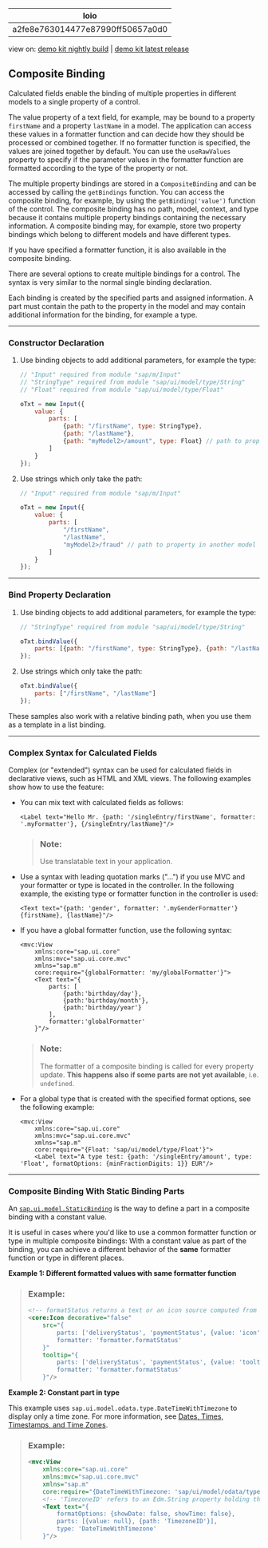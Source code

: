<!-- loioa2fe8e763014477e87990ff50657a0d0 -->

| loio |
| -----|
| a2fe8e763014477e87990ff50657a0d0 |

<div id="loio">

view on: [demo kit nightly build](https://sdk.openui5.org/nightly/#/topic/a2fe8e763014477e87990ff50657a0d0) | [demo kit latest release](https://sdk.openui5.org/topic/a2fe8e763014477e87990ff50657a0d0)</div>

## Composite Binding

Calculated fields enable the binding of multiple properties in different models to a single property of a control.

The value property of a text field, for example, may be bound to a property `firstName` and a property `lastName` in a model. The application can access these values in a formatter function and can decide how they should be processed or combined together. If no formatter function is specified, the values are joined together by default. You can use the `useRawValues` property to specify if the parameter values in the formatter function are formatted according to the type of the property or not.

The multiple property bindings are stored in a `CompositeBinding` and can be accessed by calling the `getBindings` function. You can access the composite binding, for example, by using the `getBinding('value')` function of the control. The composite binding has no path, model, context, and type because it contains multiple property bindings containing the necessary information. A composite binding may, for example, store two property bindings which belong to different models and have different types.

If you have specified a formatter function, it is also available in the composite binding.

There are several options to create multiple bindings for a control. The syntax is very similar to the normal single binding declaration.

Each binding is created by the specified parts and assigned information. A part must contain the path to the property in the model and may contain additional information for the binding, for example a type.

***

<a name="loioa2fe8e763014477e87990ff50657a0d0__section_N10044_N10011_N10001"/>

### Constructor Declaration

1.  Use binding objects to add additional parameters, for example the type:

    ```js
    // "Input" required from module "sap/m/Input"
    // "StringType" required from module "sap/ui/model/type/String"
    // "Float" required from module "sap/ui/model/type/Float"
    
    oTxt = new Input({
        value: {
            parts: [
                {path: "/firstName", type: StringType},
                {path: "/lastName"},
                {path: "myModel2>/amount", type: Float} // path to property in another model
            ]
        }
    }); 
    ```

2.  Use strings which only take the path:

    ```js
    // "Input" required from module "sap/m/Input"
    
    oTxt = new Input({
        value: {
            parts: [
                "/firstName",
                "/lastName",
                "myModel2>/fraud" // path to property in another model
            ]
        }
    });
    ```


***

<a name="loioa2fe8e763014477e87990ff50657a0d0__section_N10062_N10011_N10001"/>

### Bind Property Declaration

1.  Use binding objects to add additional parameters, for example the type:

    ```js
    // "StringType" required from module "sap/ui/model/type/String"
    
    oTxt.bindValue({
        parts: [{path: "/firstName", type: StringType}, {path: "/lastName"}]
    }); 
    ```

2.  Use strings which only take the path:

    ```js
    oTxt.bindValue({
        parts: ["/firstName", "/lastName"]
    }); 
    ```


These samples also work with a relative binding path, when you use them as a template in a list binding.

***

<a name="loioa2fe8e763014477e87990ff50657a0d0__section_tlp_5np_rcb"/>

### Complex Syntax for Calculated Fields

Complex \(or "extended"\) syntax can be used for calculated fields in declarative views, such as HTML and XML views. The following examples show how to use the feature:

-   You can mix text with calculated fields as follows:

    ```
    <Label text="Hello Mr. {path: '/singleEntry/firstName', formatter: '.myFormatter'}, {/singleEntry/lastName}"/>
    ```

    > ### Note:  
    > Use translatable text in your application.

-   Use a syntax with leading quotation marks \("..."\) if you use MVC and your formatter or type is located in the controller. In the following example, the existing type or formatter function in the controller is used:

    ```
    <Text text="{path: 'gender', formatter: '.myGenderFormatter'} {firstName}, {lastName}"/>
    ```

-   If you have a global formatter function, use the following syntax:

    ```
    <mvc:View
        xmlns:core="sap.ui.core"
        xmlns:mvc="sap.ui.core.mvc"
        xmlns="sap.m"
        core:require="{globalFormatter: 'my/globalFormatter'}">
        <Text text="{
            parts: [
                {path:'birthday/day'},
                {path:'birthday/month'},
                {path:'birthday/year'}
            ], 
            formatter:'globalFormatter'
        }"/>
    ```

    > ### Note:  
    > The formatter of a composite binding is called for every property update. **This happens also if some parts are not yet available**, i.e. `undefined`.

-   For a global type that is created with the specified format options, see the following example:

    ```
    <mvc:View
        xmlns:core="sap.ui.core"
        xmlns:mvc="sap.ui.core.mvc"
        xmlns="sap.m"
        core:require="{Float: 'sap/ui/model/type/Float'}">
        <Label text="A type test: {path: '/singleEntry/amount', type: 'Float', formatOptions: {minFractionDigits: 1}} EUR"/>
    ```


***

<a name="loioa2fe8e763014477e87990ff50657a0d0__section_v3n_qyz_gbc"/>

### Composite Binding With Static Binding Parts

An [`sap.ui.model.StaticBinding`](https://sdk.openui5.org/api/sap.ui.model.StaticBinding) is the way to define a part in a composite binding with a constant value.

It is useful in cases where you'd like to use a common formatter function or type in multiple composite bindings: With a constant value as part of the binding, you can achieve a different behavior of the **same** formatter function or type in different places.

**Example 1: Different formatted values with same formatter function**

> ### Example:  
> ```xml
> <!-- formatStatus returns a text or an icon source computed from the first two parts depending on the third part -->
> <core:Icon decorative="false"
>     src="{
>         parts: ['deliveryStatus', 'paymentStatus', {value: 'icon'}],
>         formatter: 'formatter.formatStatus'
>     }"
>     tooltip="{
>         parts: ['deliveryStatus', 'paymentStatus', {value: 'tooltip'}],
>         formatter: 'formatter.formatStatus'
>     }"/>
> ```

**Example 2: Constant part in type**

This example uses `sap.ui.model.odata.type.DateTimeWithTimezone` to display only a time zone. For more information, see [Dates, Times, Timestamps, and Time Zones](Dates_Times_Timestamps_and_Time_Zones_6c9e61d.md).

> ### Example:  
> ```xml
> <mvc:View
>     xmlns:core="sap.ui.core"
>     xmlns:mvc="sap.ui.core.mvc"
>     xmlns="sap.m"
>     core:require="{DateTimeWithTimezone: 'sap/ui/model/odata/type/DateTimeWithTimezone'}">
>     <!-- 'TimezoneID' refers to an Edm.String property holding the IANA time zone ID -->
>     <Text text="{
>         formatOptions: {showDate: false, showTime: false},
>         parts: [{value: null}, {path: 'TimezoneID'}],
>         type: 'DateTimeWithTimezone'
>     }"/>
> ```

